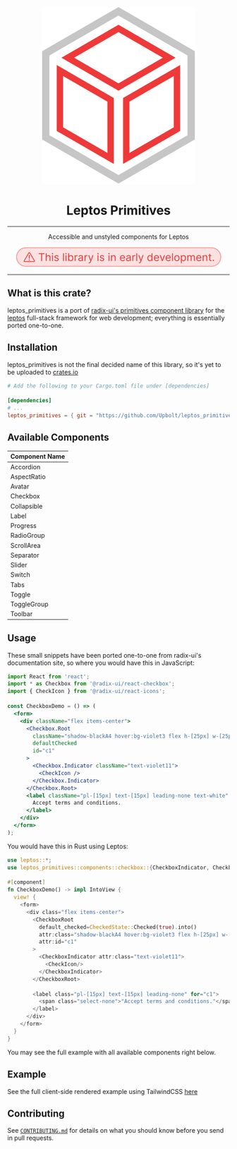 <p align="center" dir="auto">
    <img src="assets/logo.svg"/>
</p>

<h1 align="center" tabindex="-1" class="heading-element" dir="auto">Leptos Primitives</h1>
<hr />

<p align="center">
    Accessible and unstyled components for Leptos
</p>

<p align="center" dir="auto">
    <img src="assets/early_dev.svg"/>
</p>

<hr />

## What is this crate?
leptos_primitives is a port of [radix-ui's primitives component library](https://github.com/radix-ui/primitives) for 
    the [leptos](https://github.com/leptos-rs/leptos) full-stack framework for web development; everything is
essentially ported one-to-one.

## Installation
leptos_primitives is not the final decided name of this library, so it's yet to be uploaded to [crates.io](https://crates.io)

```toml
# Add the following to your Cargo.toml file under [dependencies]

[dependencies]
# ...
leptos_primitives = { git = "https://github.com/Upbolt/leptos_primitives.git" }
```

## Available Components
| Component Name |
|----------------|
| Accordion      |
| AspectRatio    |
| Avatar         |
| Checkbox       |
| Collapsible    |
| Label          |
| Progress       |
| RadioGroup     |
| ScrollArea     |
| Separator      |
| Slider         |
| Switch         |
| Tabs           |
| Toggle         |
| ToggleGroup    |
| Toolbar        |

## Usage
These small snippets have been ported one-to-one from radix-ui's documentation site, so where you would have this in JavaScript:
```jsx
import React from 'react';
import * as Checkbox from '@radix-ui/react-checkbox';
import { CheckIcon } from '@radix-ui/react-icons';

const CheckboxDemo = () => (
  <form>
    <div className="flex items-center">
      <Checkbox.Root
        className="shadow-blackA4 hover:bg-violet3 flex h-[25px] w-[25px] appearance-none items-center justify-center rounded-[4px] bg-white shadow-[0_2px_10px] outline-none focus:shadow-[0_0_0_2px_black]"
        defaultChecked
        id="c1"
      >
        <Checkbox.Indicator className="text-violet11">
          <CheckIcon />
        </Checkbox.Indicator>
      </Checkbox.Root>
      <label className="pl-[15px] text-[15px] leading-none text-white" htmlFor="c1">
        Accept terms and conditions.
      </label>
    </div>
  </form>
);
```
You would have this in Rust using Leptos:
```rust
use leptos::*;
use leptos_primitives::components::checkbox::{CheckboxIndicator, CheckboxRoot, CheckedState};

#[component]
fn CheckboxDemo() -> impl IntoView {
  view! {
    <form>
      <div class="flex items-center">
        <CheckboxRoot
          default_checked=CheckedState::Checked(true).into()
          attr:class="shadow-blackA4 hover:bg-violet3 flex h-[25px] w-[25px] appearance-none items-center justify-center rounded-[4px] bg-white shadow-[0_2px_10px] outline-none focus:shadow-[0_0_0_2px_black]"
          attr:id="c1"
        >
          <CheckboxIndicator attr:class="text-violet11">
            <CheckIcon/>
          </CheckboxIndicator>
        </CheckboxRoot>

        <label class="pl-[15px] text-[15px] leading-none" for="c1">
          <span class="select-none">"Accept terms and conditions."</span>
        </label>
      </div>
    </form>
  }
}
```

You may see the full example with all available components right below.

## Example
See the full client-side rendered example using TailwindCSS [here](https://github.com/Upbolt/leptos_primitives/examples/csr-with-tailwind)

## Contributing
See [`CONTRIBUTING.md`](/CONTRIBUTING.md) for details on what you should know before you send in pull requests.
